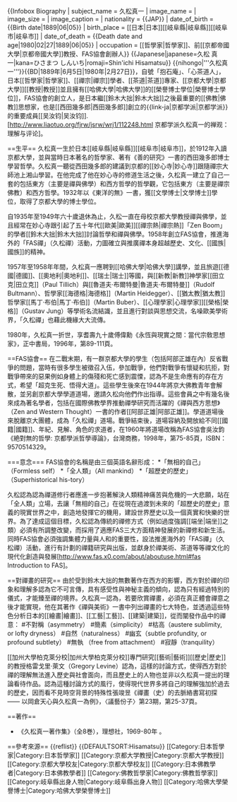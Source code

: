 {{Infobox Biography
| subject_name   = 久松真一
| image_name     =
| image_size     = 
| image_caption  = 
| nationality    = {{JAP}}
| date_of_birth  = {{Birth date|1889|06|05}}
| birth_place    = [[日本|日本]][[岐阜縣|岐阜縣]][[岐阜市|岐阜市]]
| date_of_death  = {{Death date and age|1980|02|27|1889|06|05}}
| occupation     = [[哲學家|哲學家]]、前[[京都帝國大學|京都帝國大學]]教授、FAS協會創辦人}}
{{Japanese|japanese=久松 真一|kana=ひさまつ しんいち|romaji=Shin'ichi Hisamatsu}}
{{nihongo|'''久松真一'''}}{{BD|1889年|6月5日|1980年|2月27日}}，自號「抱石庵」、「心茶道人」，日本[[哲學家|哲學家]]、[[禪宗|禪宗]]學者、[[茶道|茶道]]專家、[[京都大學|京都大學]][[教授|教授]]並且擁有[[哈佛大學|哈佛大學]]的[[榮譽博士學位|榮譽博士學位]]，FAS協會的創立人，是日本繼[[鈴木大拙|鈴木大拙]]之後最重要的[[佛教|佛教]]思想家，也是[[西田幾多郎|西田幾多郎]]創立的{{link-ja|京都学派|京都学派}}的重要成員<ref>[[吴汝钧|吴汝钧]]. [http://www.liaotuo.org/fjrw/jsrw/wrj1/112248.html 京都学派久松真一的禅观：理解与评论]</ref>。

==生平==
久松真一生於日本[[岐阜縣|岐阜縣]][[岐阜市|岐阜市]]，於1912年入讀京都大學，並與當時日本著名的哲學家、著有《善的研究》一書的西田幾多郎博士學習哲學。久松真一聽從西田幾多郎的建議到京都的[[妙心寺|妙心寺]]跟隨禪宗大師池上湘山學習。在他完成了他在妙心寺的修道生活之後，久松真一建立了自己一套的包括東方（主要是禪與佛學）和西方哲學的哲學觀，它包括東方（主要是禪宗佛教）和西方哲學。1932年以《東洋的無》一書，獲[[文學博士|文學博士]]學位，取得了京都大學的博士學位<ref name="傅1996"/>。

自1935年至1949年六十歲退休為止，久松一直在母校京都大學教授禪與佛學，並且經常在妙心寺跟引起了五十年代[[歐美|歐美]][[禪宗熱|禪宗熱]]「Zen Boom」的學者[[鈴木大拙|鈴木大拙]]討論哲學和禪與佛學。1958年創立FAS協會，推進海外的「FAS禪」（久松禪）活動，力圖確立與推廣禪本身超越歷史、文化、[[國族|國族]]的精神<ref name= "A1"/>。

1957年至1958年年間，久松真一應聘到[[哈佛大學|哈佛大學]]講學，並且旅遊[[德國|德國]]、[[奧地利|奧地利]]、[[瑞士|瑞士]]等國，與[[新教|新教]]神學家[[田立克|田立克]]（Paul Tillich）與[[魯道夫·布爾特曼|魯道夫·布爾特曼]]（Rudolf Bultmann）、哲學家[[海德格|海德格]]（Martin Heidegger）、[[猶太教|猶太教]]哲學家[[馬丁·布伯|馬丁·布伯]]（Martin Buber）、[[心理學家|心理學家]][[榮格|榮格]]（Gustav Jung）等學術名流結識，並且進行對談與思想交流，名噪歐美學術界，「久松禪」也藉此機緣大大流傳<ref name="傅1996"/>。

1980年，久松真一折世，享耆壽九十歲<ref name="傅1996">傅偉勳《永恆與現實之間：當代宗敎思想家》，正中書局，1996年，第89-111頁</ref>。

==FAS協會==
在二戰末期，有一群京都大學的學生（包括阿部正雄在內）反省戰爭的問題，當時有很多學生被徵召入伍，參加戰爭，他們對戰爭有懷疑和抗拒，對戰爭帶來的惡果例如身體上的傷殘和死亡感到震慄，認為不是生命應有的存在方式，希望「超克生死、悟得大道」。這些學生後來在1944年將京大佛教青年會解散，並另創京都大學學道道場，邀請久松向他們作出指導。這些會員之中有幾名後來成為著名學者，包括在國際佛教學界推動禪學研究而活躍的《禪與西方思想》（Zen and Western Thought）一書的作者[[阿部正雄|阿部正雄]]。學道道場後來脫離京大團體，成為「久松禪」道場。戰爭結束後，道場容納及開放給不同[[國籍|國籍]]、年紀、見解、角色的求道者，在1960年將道場改稱為FAS協會<ref name="傅1996"/><ref name = "wu1998">吳汝鈞《絶對無的哲學: 京都學派哲學導論》，台灣商務，1998年，第75-85頁，ISBN：9570514329</ref>。

===意念===
FAS協會的名稱是由三個英語名辭形成：
*「無相的自己」（Formless self）
*「全人類」（All mankind）
*「超歷史的歷史」（Superhistorical his-tory）

久松認為認為禪道修行者應進一步抱著解決人類精神痛苦與危機的一大悲願，站在「全人類」立場，去讓「無相的自己」在從現在過渡到未來的「超歷史的歷史」意義的現實世界之中，創造地發揮它的機用，建設世界歷史以及一個真實和快樂的世界。為了達成這個目標，久松認為傳統的禪修方式（例如過度強調[[端坐|端坐]]之類）必須有所調整改變，而採用了適應FAS三大方面精神發展的新禪修和新生活。同時FAS協會必須強調集體力量與人和的重要性，設法推進海外的「FAS禪」（久松禪）活動，進行有計劃的禪籍研究與出版，並獻身於禪美術、茶道等等禪文化的現代化創造與發展<ref name="傅1996"/><ref name = "official fas">[http://www.fas.x0.com/about/aboutuse.html#fas Introduction to FAS]</ref>。

==對禪畫的研究==
由於受到鈴木大拙的無數著作在西方的影響，西方對於禪的印象和理解多認為它不可言傳，具有感受性與神秘主義的傾向，認為只有經過特別的儀式，才能臻至禪的境界。久松真一認為，若要欣賞禪畫，必須在真正體會禪意之後才能實現，他在其著作《禪與美術》一書中列出禪畫的七大特色，並透過這些特色分析日本的[[繪畫|繪畫]]、[[工藝|工藝]]、[[建築|建築]]，從而闡發作品中的禪意：
#不對稱（asymmetry）
#簡素（simplicity）
#枯高（austere sublimity, or lofty dryness）
#自然（naturalness）
#幽玄（subtle profundity, or profound subtlety）
#無執 （free from attachment）
#寂靜（tranquility）

[[加州大學柏克萊分校|加州大學柏克萊分校]]專門研究[[藝術|藝術]][[歷史|歷史]]的教授格雷戈里·萊文（Gregory Levine）認為，這樣的討論方式，使得西方對於禪的理解無法進入歷史與社會面向，而且歷史上的人物也並非以久松真一提出的理論看待作品。認為這種討論方式的風行，使得現代世界多將自己的理解強加於過去的歷史，因而看不見時空背景的特殊性<ref name= "A1">張竣昱《禪畫（史）的去脈絡書寫初探 —— 以岡倉天心與久松真一為例》，〈議藝份子〉第23期，第25-37頁</ref>。

==著作==
* 《久松真一著作集》（全8巻），理想社，1969-80年 。

==參考來源==
{{reflist}}
{{DEFAULTSORT:Hisamatsu}}
[[Category:日本哲學家|Category:日本哲學家]]
[[Category:京都大学教授|Category:京都大学教授]]
[[Category:京都大學校友|Category:京都大學校友]]
[[Category:日本佛教學者|Category:日本佛教學者]]
[[Category:佛教哲學家|Category:佛教哲學家]]
[[Category:岐阜縣出身人物|Category:岐阜縣出身人物]]
[[Category:哈佛大學榮譽博士|Category:哈佛大學榮譽博士]]